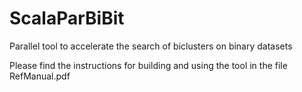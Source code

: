 # ScalaParBiBit
Parallel tool to accelerate the search of biclusters on binary datasets

Please find the instructions for building and using the tool in the file RefManual.pdf
